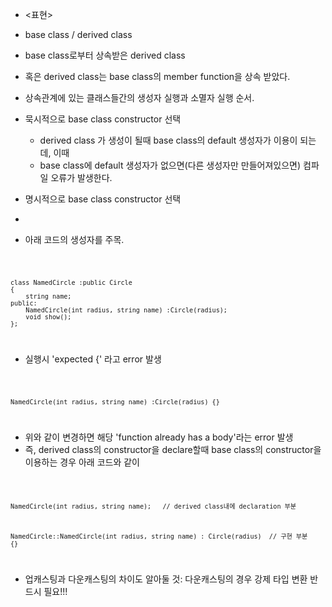   * <표현>
  * base class / derived class 
  * base class로부터 상속받은 derived class
  * 혹은 derived class는 base class의 member function을 상속 받았다.

  * 상속관계에 있는 클래스들간의 생성자 실행과 소멸자 실행 순서.
  * 묵시적으로 base class constructor 선택
    + derived class 가 생성이 될때 base class의 default 생성자가 이용이 되는데, 이때
    + base class에 default 생성자가 없으면(다른 생성자만 만들어져있으면) 컴파일 오류가 발생한다.
  * 명시적으로 base class constructor 선택
  * 
  * 아래 코드의 생성자를 주목.
  
<code>

	class NamedCircle :public Circle
	{
		string name;
	public:
		NamedCircle(int radius, string name) :Circle(radius);
		void show();
	};

</code>

  * 실행시 'expected {' 라고 error 발생
    
<code>

	NamedCircle(int radius, string name) :Circle(radius) {}

</code>

  * 위와 같이 변경하면 해당 'function already has a body'라는 error 발생
  * 즉, derived class의 constructor을 declare할때 base class의 constructor을 이용하는 경우 아래 코드와 같이
  
<code>
	
	NamedCircle(int radius, string name);	// derived class내에 declaration 부분
	

	
	NamedCircle::NamedCircle(int radius, string name) : Circle(radius)	// 구현 부분
	{}

</code>


  * 업캐스팅과 다운캐스팅의 차이도 알아둘 것: 다운캐스팅의 경우 강제 타입 변환 반드시 필요!!!
  
